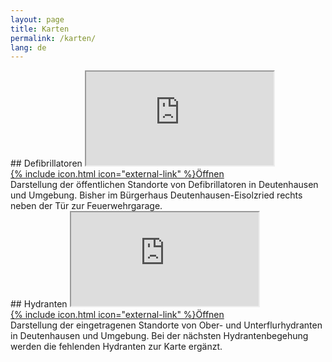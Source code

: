 ```yaml
---
layout: page
title: Karten
permalink: /karten/
lang: de
---
```


<div class="row">

<div class="col-md-6" markdown="1">
## Defibrillatoren
<iframe sandbox="allow-popups allow-scripts allow-forms allow-same-origin" src="https://overpass-turbo.eu/map.html?Q=%2F*%0AThis%20is%20an%20example%20Overpass%20query.%0ATry%20it%20out%20by%20pressing%20the%20Run%20button%20above!%0AYou%20can%20find%20more%20examples%20with%20the%20Load%20tool.%0A*%2F%0Anode%0A%20%20%5Bemergency%3Ddefibrillator%5D%0A%20%20(48.236850834935034%2C11.31540298461914%2C48.273082367389634%2C11.375741958618164)%3B%0Aout%3B" marginwidth="0" marginheight="0" scrolling="no"></iframe>
<div class="chart-pop">
<a target="_blank" title="Hydrantenkarte in einem neuen Fenster öffnen" href="https://overpass-turbo.eu/map.html?Q=%2F*%0AThis%20is%20an%20example%20Overpass%20query.%0ATry%20it%20out%20by%20pressing%20the%20Run%20button%20above!%0AYou%20can%20find%20more%20examples%20with%20the%20Load%20tool.%0A*%2F%0Anode%0A%20%20%5Bemergency%3Ddefibrillator%5D%0A%20%20(48.236850834935034%2C11.31540298461914%2C48.273082367389634%2C11.375741958618164)%3B%0Aout%3B">{% include icon.html icon="external-link" %}Öffnen</a>
</div>
<div class="chart-info">
Darstellung der öffentlichen Standorte von Defibrillatoren in Deutenhausen und Umgebung. Bisher im Bürgerhaus Deutenhausen-Eisolzried rechts neben der Tür zur Feuerwehrgarage.
</div>
</div>

<div class="col-md-6" markdown="1">
## Hydranten
<iframe sandbox="allow-popups allow-scripts allow-forms allow-same-origin" src="https://overpass-turbo.eu/map.html?Q=%2F*%0AThis%20is%20an%20example%20Overpass%20query.%0ATry%20it%20out%20by%20pressing%20the%20Run%20button%20above!%0AYou%20can%20find%20more%20examples%20with%20the%20Load%20tool.%0A*%2F%0Anode%0A%20%20%5Bemergency%3Dfire_hydrant%5D%0A%20%20(48.236850834935034%2C11.31540298461914%2C48.273082367389634%2C11.375741958618164)%3B%0Aout%3B" marginwidth="0" marginheight="0" scrolling="no"></iframe>
<div class="chart-pop">
<a target="_blank" title="Hydrantenkarte in einem neuen Fenster öffnen" href="https://overpass-turbo.eu/map.html?Q=%2F*%0AThis%20is%20an%20example%20Overpass%20query.%0ATry%20it%20out%20by%20pressing%20the%20Run%20button%20above!%0AYou%20can%20find%20more%20examples%20with%20the%20Load%20tool.%0A*%2F%0Anode%0A%20%20%5Bemergency%3Dfire_hydrant%5D%0A%20%20(48.236850834935034%2C11.31540298461914%2C48.273082367389634%2C11.375741958618164)%3B%0Aout%3B">{% include icon.html icon="external-link" %}Öffnen</a>
</div>
<div class="chart-info">
Darstellung der eingetragenen Standorte von Ober- und Unterflurhydranten in Deutenhausen und Umgebung. Bei der nächsten Hydrantenbegehung werden die fehlenden Hydranten zur Karte ergänzt.
</div>
</div>

</div>
